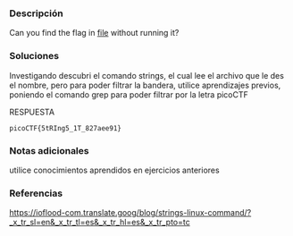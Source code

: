 ### Descripción 
Can you find the flag in [file](https://jupiter.challenges.picoctf.org/static/5bd86036f013ac3b9c958499adf3e2e2/strings) without running it?
### Soluciones

Investigando descubri el comando strings, el cual lee el archivo que le des el nombre, pero para poder filtrar la bandera, utilice aprendizajes previos, poniendo el comando grep para poder filtrar por la letra picoCTF

RESPUESTA

```
picoCTF{5tRIng5_1T_827aee91}
```


### Notas adicionales 

utilice conocimientos aprendidos en ejercicios anteriores

### Referencias 
https://ioflood-com.translate.goog/blog/strings-linux-command/?_x_tr_sl=en&_x_tr_tl=es&_x_tr_hl=es&_x_tr_pto=tc